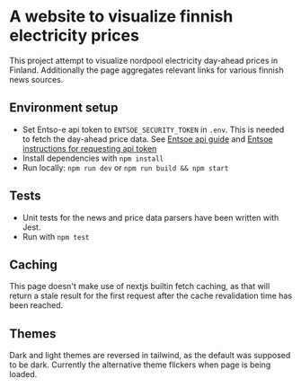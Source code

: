 # A website to visualize finnish electricity prices

This project attempt to visualize nordpool electricity day-ahead prices in Finland. Additionally the page
aggregates relevant links for various finnish news sources.

## Environment setup

* Set Entso-e api token to `ENTSOE_SECURITY_TOKEN` in `.env`. This is needed to fetch the day-ahead price data. See [Entsoe api guide](https://transparency.entsoe.eu/content/static_content/Static%20content/web%20api/Guide.html) and [Entsoe instructions for requesting api token](https://transparency.entsoe.eu/content/static_content/download?path=/Static%20content/API-Token-Management.pdf)
* Install dependencies with `npm install`
* Run locally: `npm run dev` or `npm run build && npm start`

## Tests

* Unit tests for the news and price data parsers have been written with Jest.
* Run with `npm test`

## Caching

This page doesn't make use of nextjs builtin fetch caching, as that will return a stale result for the first request after the cache revalidation time has been reached. 

## Themes

Dark and light themes are reversed in tailwind, as the default was supposed to be dark. Currently the alternative theme flickers when page is being loaded.
